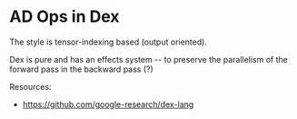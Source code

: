 # AD Ops in Dex

The style is tensor-indexing based (output oriented).

Dex is pure and has an effects system -- to preserve the parallelism of
the forward pass in the backward pass (?)

Resources:
- https://github.com/google-research/dex-lang